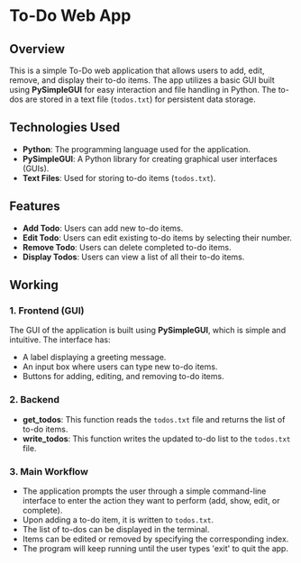 # To-Do Web App

## Overview

This is a simple To-Do web application that allows users to add, edit, remove, and display their to-do items. The app utilizes a basic GUI built using **PySimpleGUI** for easy interaction and file handling in Python. The to-dos are stored in a text file (`todos.txt`) for persistent data storage.

## Technologies Used

- **Python**: The programming language used for the application.
- **PySimpleGUI**: A Python library for creating graphical user interfaces (GUIs).
- **Text Files**: Used for storing to-do items (`todos.txt`).

## Features

- **Add Todo**: Users can add new to-do items.
- **Edit Todo**: Users can edit existing to-do items by selecting their number.
- **Remove Todo**: Users can delete completed to-do items.
- **Display Todos**: Users can view a list of all their to-do items.

## Working

### 1. Frontend (GUI)

The GUI of the application is built using **PySimpleGUI**, which is simple and intuitive. The interface has:
- A label displaying a greeting message.
- An input box where users can type new to-do items.
- Buttons for adding, editing, and removing to-do items.

### 2. Backend

- **get_todos**: This function reads the `todos.txt` file and returns the list of to-do items.
- **write_todos**: This function writes the updated to-do list to the `todos.txt` file.

### 3. Main Workflow

- The application prompts the user through a simple command-line interface to enter the action they want to perform (add, show, edit, or complete).
- Upon adding a to-do item, it is written to `todos.txt`.
- The list of to-dos can be displayed in the terminal.
- Items can be edited or removed by specifying the corresponding index.
- The program will keep running until the user types 'exit' to quit the app.
